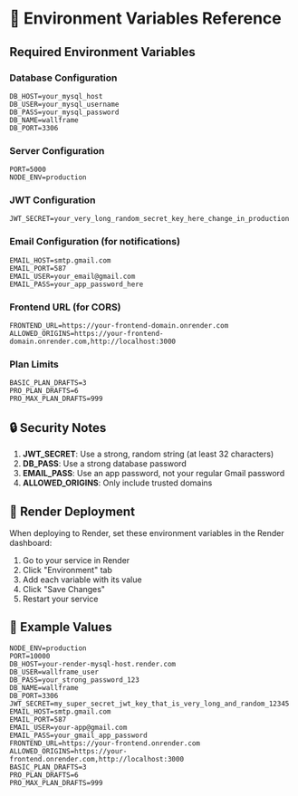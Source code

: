 # 🔧 Environment Variables Reference

## Required Environment Variables

### Database Configuration
```
DB_HOST=your_mysql_host
DB_USER=your_mysql_username
DB_PASS=your_mysql_password
DB_NAME=wallframe
DB_PORT=3306
```

### Server Configuration
```
PORT=5000
NODE_ENV=production
```

### JWT Configuration
```
JWT_SECRET=your_very_long_random_secret_key_here_change_in_production
```

### Email Configuration (for notifications)
```
EMAIL_HOST=smtp.gmail.com
EMAIL_PORT=587
EMAIL_USER=your_email@gmail.com
EMAIL_PASS=your_app_password_here
```

### Frontend URL (for CORS)
```
FRONTEND_URL=https://your-frontend-domain.onrender.com
ALLOWED_ORIGINS=https://your-frontend-domain.onrender.com,http://localhost:3000
```

### Plan Limits
```
BASIC_PLAN_DRAFTS=3
PRO_PLAN_DRAFTS=6
PRO_MAX_PLAN_DRAFTS=999
```

## 🔒 Security Notes

1. **JWT_SECRET**: Use a strong, random string (at least 32 characters)
2. **DB_PASS**: Use a strong database password
3. **EMAIL_PASS**: Use an app password, not your regular Gmail password
4. **ALLOWED_ORIGINS**: Only include trusted domains

## 🚀 Render Deployment

When deploying to Render, set these environment variables in the Render dashboard:

1. Go to your service in Render
2. Click "Environment" tab
3. Add each variable with its value
4. Click "Save Changes"
5. Restart your service

## 📝 Example Values

```
NODE_ENV=production
PORT=10000
DB_HOST=your-render-mysql-host.render.com
DB_USER=wallframe_user
DB_PASS=your_strong_password_123
DB_NAME=wallframe
DB_PORT=3306
JWT_SECRET=my_super_secret_jwt_key_that_is_very_long_and_random_12345
EMAIL_HOST=smtp.gmail.com
EMAIL_PORT=587
EMAIL_USER=your-app@gmail.com
EMAIL_PASS=your_gmail_app_password
FRONTEND_URL=https://your-frontend.onrender.com
ALLOWED_ORIGINS=https://your-frontend.onrender.com,http://localhost:3000
BASIC_PLAN_DRAFTS=3
PRO_PLAN_DRAFTS=6
PRO_MAX_PLAN_DRAFTS=999
``` 